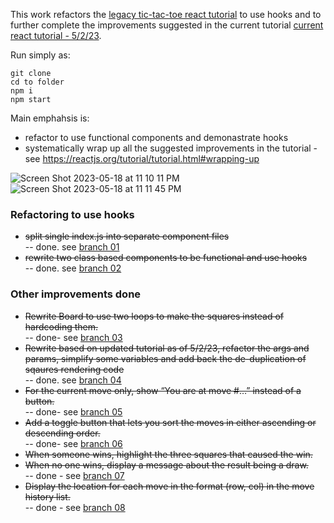 This work refactors the [legacy tic-tac-toe react tutorial](https://legacy.reactjs.org/tutorial/tutorial.html) to use hooks and to further complete the improvements suggested in the current tutorial [current react tutorial - 5/2/23](https://react.dev/learn/tutorial-tic-tac-toe#wrapping-up).  

Run simply as:
```
git clone
cd to folder
npm i
npm start
```

Main emphahsis is:  
- refactor to use functional components and demonastrate hooks
- systematically wrap up all the suggested improvements in the tutorial - see https://reactjs.org/tutorial/tutorial.html#wrapping-up

![Screen Shot 2023-05-18 at 11 10 11 PM](https://github.com/bganguly/tic-tac-toe-using-functional-components/assets/627740/3e5cf0e9-31fb-4b22-9b77-fada829a012a)
![Screen Shot 2023-05-18 at 11 11 45 PM](https://github.com/bganguly/tic-tac-toe-using-functional-components/assets/627740/8a14917a-707c-4bb3-b0e1-cd995fdb7a65)

### Refactoring to use hooks ###
- ~~split single index.js into separate component files~~  
-- done. see [branch 01](https://github.com/bganguly/tic-tac-toe-using-functional-components/tree/01-split-indexjs-into-individual-files)  
- ~~rewrite two class based components to be functional and use hooks~~  
-- done. see [branch 02](https://github.com/bganguly/tic-tac-toe-using-functional-components/tree/02-use-functional-components-and-hooks)

### Other improvements done ###
- ~~Rewrite Board to use two loops to make the squares instead of hardcoding them.~~  
-- done- see [branch 03](https://github.com/bganguly/tic-tac-toe-using-functional-components/tree/03-removed-hard-coded-repitition-in-boardjs)  
- ~~Rewrite based on updated tutorial as of 5/2/23, refactor the args and params, simplify some variables and add back the de-duplication of sqaures rendering code~~  
-- done. see [branch 04](https://github.com/bganguly/tic-tac-toe-using-functional-components/tree/04-refactored-certain-props-and-variables)  
- ~~For the current move only, show “You are at move #…” instead of a button.~~  
-- done- see [branch 05](https://github.com/bganguly/tic-tac-toe-using-functional-components/tree/05-show-text-instead-of-button-for-current-move)  
- ~~Add a toggle button that lets you sort the moves in either ascending or descending order.~~  
-- done- see [branch 06](https://github.com/bganguly/tic-tac-toe-using-functional-components/tree/06-allow-moves-to-be-sorted)  
- ~~When someone wins, highlight the three squares that caused the win.~~
- ~~When no one wins, display a message about the result being a draw.~~  
-- done - see [branch 07](https://github.com/bganguly/tic-tac-toe-using-functional-components/tree/07-highlight-winning-squares) 
- ~~Display the location for each move in the format (row, col) in the move history list.~~  
-- done - see [branch 08](https://github.com/bganguly/tic-tac-toe-using-functional-components/tree/08-show-col-row-of-each-move)
